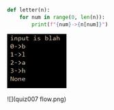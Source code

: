 ```.py
def letter(n):
    for num in range(0, len(n)):
        print(f"{num}->{n[num]}")
```
![](quiz007.PNG)

![](quiz007 flow.png)
